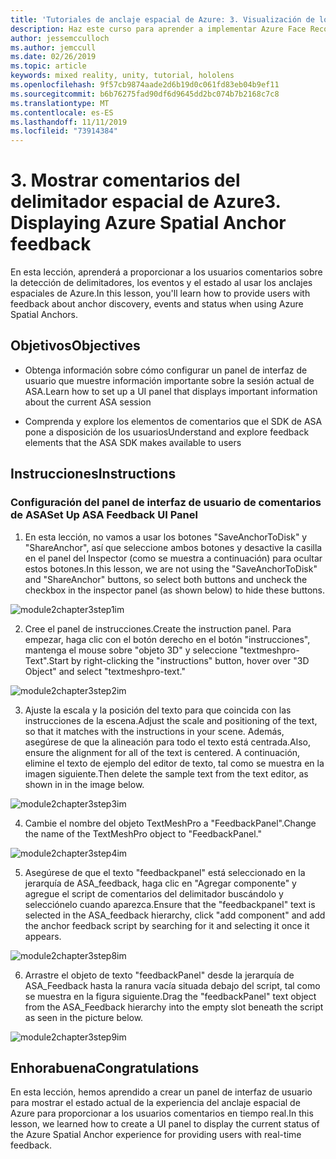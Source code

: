 ```yaml
---
title: 'Tutoriales de anclaje espacial de Azure: 3. Visualización de los comentarios del delimitador espacial de Azure'
description: Haz este curso para aprender a implementar Azure Face Recognition dentro de una aplicación de realidad mixta.
author: jessemcculloch
ms.author: jemccull
ms.date: 02/26/2019
ms.topic: article
keywords: mixed reality, unity, tutorial, hololens
ms.openlocfilehash: 9f57cb9874aade2d6b19d0c061fd83eb04b9ef11
ms.sourcegitcommit: b6b76275fad90df6d9645dd2bc074b7b2168c7c8
ms.translationtype: MT
ms.contentlocale: es-ES
ms.lasthandoff: 11/11/2019
ms.locfileid: "73914384"
---
```

# <a name="3-displaying-azure-spatial-anchor-feedback"></a><span data-ttu-id="6fb30-105">3. Mostrar comentarios del delimitador espacial de Azure</span><span class="sxs-lookup"><span data-stu-id="6fb30-105">3. Displaying Azure Spatial Anchor feedback</span></span>

<span data-ttu-id="6fb30-106">En esta lección, aprenderá a proporcionar a los usuarios comentarios sobre la detección de delimitadores, los eventos y el estado al usar los anclajes espaciales de Azure.</span><span class="sxs-lookup"><span data-stu-id="6fb30-106">In this lesson, you'll learn how to provide users with feedback about anchor discovery, events and status when using Azure Spatial Anchors.</span></span>

## <a name="objectives"></a><span data-ttu-id="6fb30-107">Objetivos</span><span class="sxs-lookup"><span data-stu-id="6fb30-107">Objectives</span></span>

* <span data-ttu-id="6fb30-108">Obtenga información sobre cómo configurar un panel de interfaz de usuario que muestre información importante sobre la sesión actual de ASA.</span><span class="sxs-lookup"><span data-stu-id="6fb30-108">Learn how to set up a UI panel that displays important information about the current ASA session</span></span>

* <span data-ttu-id="6fb30-109">Comprenda y explore los elementos de comentarios que el SDK de ASA pone a disposición de los usuarios</span><span class="sxs-lookup"><span data-stu-id="6fb30-109">Understand and explore feedback elements that the ASA SDK makes available to users</span></span>

## <a name="instructions"></a><span data-ttu-id="6fb30-110">Instrucciones</span><span class="sxs-lookup"><span data-stu-id="6fb30-110">Instructions</span></span>

### <a name="set-up-asa-feedback-ui-panel"></a><span data-ttu-id="6fb30-111">Configuración del panel de interfaz de usuario de comentarios de ASA</span><span class="sxs-lookup"><span data-stu-id="6fb30-111">Set Up ASA Feedback UI Panel</span></span>

1. <span data-ttu-id="6fb30-112">En esta lección, no vamos a usar los botones "SaveAnchorToDisk" y "ShareAnchor", así que seleccione ambos botones y desactive la casilla en el panel del Inspector (como se muestra a continuación) para ocultar estos botones.</span><span class="sxs-lookup"><span data-stu-id="6fb30-112">In this lesson, we are not using the "SaveAnchorToDisk" and "ShareAnchor" buttons, so select both buttons and uncheck the checkbox in the inspector panel (as shown below) to hide these buttons.</span></span>
   

![module2chapter3step1im](images/module2chapter3step1im.PNG)

2. <span data-ttu-id="6fb30-114">Cree el panel de instrucciones.</span><span class="sxs-lookup"><span data-stu-id="6fb30-114">Create the instruction panel.</span></span> <span data-ttu-id="6fb30-115">Para empezar, haga clic con el botón derecho en el botón "instrucciones", mantenga el mouse sobre "objeto 3D" y seleccione "textmeshpro-Text".</span><span class="sxs-lookup"><span data-stu-id="6fb30-115">Start by right-clicking the "instructions" button, hover over "3D Object" and select "textmeshpro-text."</span></span>

![module2chapter3step2im](images/module2chapter3step2im.PNG)

3. <span data-ttu-id="6fb30-117">Ajuste la escala y la posición del texto para que coincida con las instrucciones de la escena.</span><span class="sxs-lookup"><span data-stu-id="6fb30-117">Adjust the scale and positioning of the text, so that it matches with the instructions in your scene.</span></span> <span data-ttu-id="6fb30-118">Además, asegúrese de que la alineación para todo el texto está centrada.</span><span class="sxs-lookup"><span data-stu-id="6fb30-118">Also, ensure the alignment for all of the text is centered.</span></span> <span data-ttu-id="6fb30-119">A continuación, elimine el texto de ejemplo del editor de texto, tal como se muestra en la imagen siguiente.</span><span class="sxs-lookup"><span data-stu-id="6fb30-119">Then delete the sample text from the text editor, as shown in in the image below.</span></span>

![module2chapter3step3im](images/module2chapter3step3im.PNG)

4. <span data-ttu-id="6fb30-121">Cambie el nombre del objeto TextMeshPro a "FeedbackPanel".</span><span class="sxs-lookup"><span data-stu-id="6fb30-121">Change the name of the TextMeshPro object to "FeedbackPanel."</span></span>
   

![module2chapter3step4im](images/module2chapter3step4im.PNG)

5. <span data-ttu-id="6fb30-123">Asegúrese de que el texto "feedbackpanel" está seleccionado en la jerarquía de ASA_feedback, haga clic en "Agregar componente" y agregue el script de comentarios del delimitador buscándolo y selecciónelo cuando aparezca.</span><span class="sxs-lookup"><span data-stu-id="6fb30-123">Ensure that the "feedbackpanel" text is selected in the ASA_feedback hierarchy, click "add component" and add the anchor feedback script by searching for it and selecting it once it appears.</span></span> 

![module2chapter3step8im](images/module2chapter3step8im.PNG)

6. <span data-ttu-id="6fb30-125">Arrastre el objeto de texto "feedbackPanel" desde la jerarquía de ASA_Feedback hasta la ranura vacía situada debajo del script, tal como se muestra en la figura siguiente.</span><span class="sxs-lookup"><span data-stu-id="6fb30-125">Drag the "feedbackPanel" text object from the ASA_Feedback hierarchy into the empty slot beneath the script as seen in the picture below.</span></span> 

![module2chapter3step9im](images/module2chapter3step9im.PNG)

## <a name="congratulations"></a><span data-ttu-id="6fb30-127">Enhorabuena</span><span class="sxs-lookup"><span data-stu-id="6fb30-127">Congratulations</span></span>

<span data-ttu-id="6fb30-128">En esta lección, hemos aprendido a crear un panel de interfaz de usuario para mostrar el estado actual de la experiencia del anclaje espacial de Azure para proporcionar a los usuarios comentarios en tiempo real.</span><span class="sxs-lookup"><span data-stu-id="6fb30-128">In this lesson, we learned how to create a UI panel to display the current status of the Azure Spatial Anchor experience for providing users with real-time feedback.</span></span>


